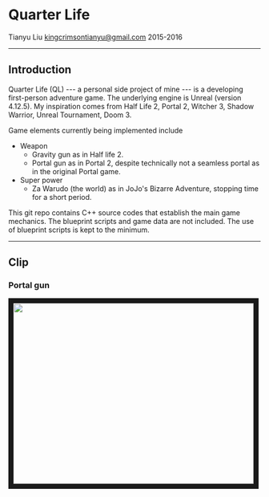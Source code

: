 # Quarter Life

Tianyu Liu
kingcrimsontianyu@gmail.com
2015-2016

------

## Introduction

Quarter Life (QL) --- a personal side project of mine --- is a developing first-person adventure game. The underlying engine is Unreal (version 4.12.5). My inspiration comes from Half Life 2, Portal 2, Witcher 3, Shadow Warrior, Unreal Tournament, Doom 3.

Game elements currently being implemented include
+ Weapon
    + Gravity gun as in Half life 2.
    + Portal gun as in Portal 2, despite technically not a seamless portal as in the original Portal game.
+ Super power
    + Za Warudo (the world) as in JoJo's Bizarre Adventure, stopping time for a short period.

This git repo contains C++ source codes that establish the main game mechanics. The blueprint scripts and game data are not included. The use of blueprint scripts is kept to the minimum.

------

## Clip

### Portal gun
<a href="https://youtu.be/X8Xr5iMmvNs" target="_blank"><img src="http://i3.ytimg.com/vi/X8Xr5iMmvNs/hqdefault.jpg" width="480" height="360" border="10" /></a>
